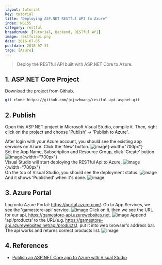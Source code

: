 ```yaml
---
layout: tutorial
key: tutorial
title: "Deploying ASP.NET RESTful API to Azure"
index: NG155
category: restful
breadcrumb: [Tutorial, Backend, RESTful API]
image: restfulapi.png
date: 2016-07-05
postdate: 2018-07-31
tags: [Azure]
---
```


> Deploy the RESTful API built with ASP.NET Core to Azure.

## 1. ASP.NET Core Project
Download the project from Github.
```sh
git clone https://github.com/jojozhuang/restful-api-aspnet.git
```

## 2. Publish
Open this ASP.NET project in Microsoft Visual Studio, compile it. Then, right click on the project and choose 'Publish' -> 'Publish to Azure'.

After login with your Azure account, you should see the existing app services on Azure. Click the 'New' button.
![image](/public/images/frontend/155/app_services.png){:width="700px"}  
Set the App Name, Subscription and Resource Group, click 'Create' button.
![image](/public/images/frontend/155/create.png){:width="700px"}  
Visual Studio will start deploying the RESTful Api to Azure.
![image](/public/images/frontend/155/warn.png){:width="700px"}  
On the top of Visual Studio, you should see the deployment status.
![image](/public/images/frontend/155/deploying.png)  
And it shows 'Published' when it's done.
![image](/public/images/frontend/155/published.png)

## 3. Azure Portal
Log onto Azure Portal: https://portal.azure.com/. Go to App Services, we see the 'gamestore-api' service.
![image](/public/images/frontend/155/gamestore_api.png)
Click on it, then we see the URL for our api, https://gamestore-api.azurewebsites.net.
![image](/public/images/frontend/155/url.png)
Append 'api/products' to the URL(e.g. https://gamestore-api.azurewebsites.net/api/products), put it into web browser's address bar. The api works and returns correct products list.
![image](/public/images/frontend/155/test.png)  

## 4. References
* [Publish an ASP.NET Core app to Azure with Visual Studio](https://docs.microsoft.com/en-us/aspnet/core/tutorials/publish-to-azure-webapp-using-vs?view=aspnetcore-2.1)
